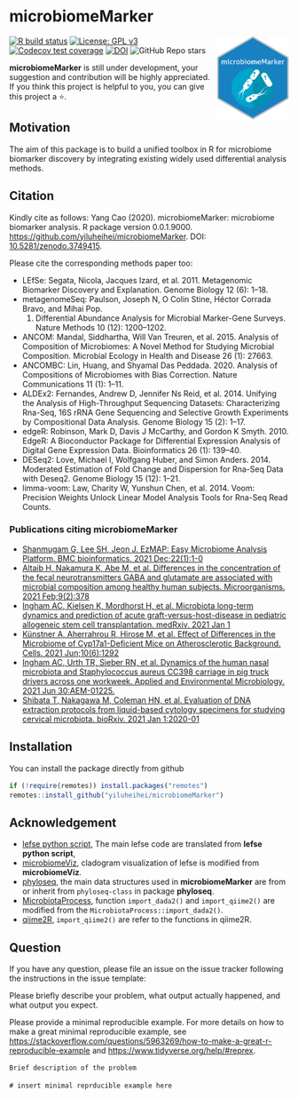 
<!-- README.md is generated from README.Rmd. Please edit that file -->

# microbiomeMarker

<a href='https://github.com/yiluheihei/microbiomeMarker'/><img src='man/figures/microbiomeMarker.png' height="150" align="right" />

<!-- badges: start -->

[![R build
status](https://github.com/yiluheihei/microbiomeMarker/workflows/R-CMD-check-bioc/badge.svg)](https://github.com/yiluheihei/microbiomeMarker/actions)
[![License: GPL
v3](https://img.shields.io/badge/License-GPLv3-blue.svg)](https://github.com/yiluheihei/microbiomeMarker/blob/master/LICENSE.md)
[![Codecov test
coverage](https://codecov.io/gh/yiluheihei/microbiomeMarker/branch/master/graph/badge.svg)](https://codecov.io/gh/yiluheihei/microbiomeMarker?branch=master)
[![DOI](https://zenodo.org/badge/215731961.svg)](https://zenodo.org/badge/latestdoi/215731961)
![GitHub Repo
stars](https://img.shields.io/github/stars/yiluheihei/microbiomeMarker?style=social)
<!-- badges: end -->

**microbiomeMarker** is still under development, your suggestion and
contribution will be highly appreciated. If you think this project is
helpful to you, you can give this project a :star:.

## Motivation

The aim of this package is to build a unified toolbox in R for
microbiome biomarker discovery by integrating existing widely used
differential analysis methods.

## Citation

Kindly cite as follows: Yang Cao (2020). microbiomeMarker: microbiome
biomarker analysis. R package version 0.0.1.9000.
<https://github.com/yiluheihei/microbiomeMarker>. DOI:
[10.5281/zenodo.3749415](https://doi.org/10.5281/zenodo.3749415).

Please cite the corresponding methods paper too:

-   LEfSe: Segata, Nicola, Jacques Izard, et al. 2011. Metagenomic
    Biomarker Discovery and Explanation. Genome Biology 12 (6): 1–18.
-   metagenomeSeq: Paulson, Joseph N, O Colin Stine, Héctor Corrada
    Bravo, and Mihai Pop.
    1.  Differential Abundance Analysis for Microbial Marker-Gene
        Surveys. Nature Methods 10 (12): 1200–1202.
-   ANCOM: Mandal, Siddhartha, Will Van Treuren, et al. 2015. Analysis
    of Composition of Microbiomes: A Novel Method for Studying Microbial
    Composition. Microbial Ecology in Health and Disease 26 (1): 27663.
-   ANCOMBC: Lin, Huang, and Shyamal Das Peddada. 2020. Analysis of
    Compositions of Microbiomes with Bias Correction. Nature
    Communications 11 (1): 1–11.
-   ALDEx2: Fernandes, Andrew D, Jennifer Ns Reid, et al. 2014. Unifying
    the Analysis of High-Throughput Sequencing Datasets: Characterizing
    Rna-Seq, 16S rRNA Gene Sequencing and Selective Growth Experiments
    by Compositional Data Analysis. Genome Biology 15 (2): 1–17.
-   edgeR: Robinson, Mark D, Davis J McCarthy, and Gordon K Smyth. 2010.
    EdgeR: A Bioconductor Package for Differential Expression Analysis
    of Digital Gene Expression Data. Bioinformatics 26 (1): 139–40.
-   DESeq2: Love, Michael I, Wolfgang Huber, and Simon Anders. 2014.
    Moderated Estimation of Fold Change and Dispersion for Rna-Seq Data
    with Deseq2. Genome Biology 15 (12): 1–21.
-   limma-voom: Law, Charity W, Yunshun Chen, et al. 2014. Voom:
    Precision Weights Unlock Linear Model Analysis Tools for Rna-Seq
    Read Counts.

### Publications citing microbiomeMarker

-   [Shanmugam G, Lee SH, Jeon J. EzMAP: Easy Microbiome Analysis
    Platform. BMC bioinformatics. 2021
    Dec;22(1):1-0](https://doi.org/10.1186/s12859-021-04106-7)
-   [Altaib H, Nakamura K, Abe M, et al. Differences in the
    concentration of the fecal neurotransmitters GABA and glutamate are
    associated with microbial composition among healthy human subjects.
    Microorganisms. 2021
    Feb;9(2):378](https://doi.org/10.3390/microorganisms9020378)
-   [Ingham AC, Kielsen K, Mordhorst H, et al. Microbiota long-term
    dynamics and prediction of acute graft-versus-host-disease in
    pediatric allogeneic stem cell transplantation. medRxiv. 2021 Jan
    1](https://doi.org/10.1101/2021.02.19.21252040)
-   [Künstner A, Aherrahrou R, Hirose M, et al. Effect of Differences in
    the Microbiome of Cyp17a1-Deficient Mice on Atherosclerotic
    Background. Cells. 2021
    Jun;10(6):1292](https://doi.org/10.3390/cells10061292)
-   [Ingham AC, Urth TR, Sieber RN, et al. Dynamics of the human nasal
    microbiota and Staphylococcus aureus CC398 carriage in pig truck
    drivers across one workweek. Applied and Environmental Microbiology.
    2021 Jun 30:AEM-01225.](https://doi.org/10.1128/AEM.01225-21)
-   [Shibata T, Nakagawa M, Coleman HN, et al. Evaluation of DNA
    extraction protocols from liquid-based cytology specimens for
    studying cervical microbiota. bioRxiv. 2021 Jan
    1:2020-01](https://doi.org/10.1101/2020.01.27.921619)

## Installation

You can install the package directly from github

``` r
if (!require(remotes)) install.packages("remotes")
remotes::install_github("yiluheihei/microbiomeMarker")
```

## Acknowledgement

-   [lefse python
    script](https://bitbucket.org/biobakery/biobakery/wiki/lefse), The
    main lefse code are translated from **lefse python script**,
-   [microbiomeViz](https://github.com/lch14forever/microbiomeViz),
    cladogram visualization of lefse is modified from **microbiomeViz**.
-   [phyloseq](https://github.com/joey711/phyloseq), the main data
    structures used in **microbiomeMarker** are from or inherit from
    `phyloseq-class` in package **phyloseq**.
-   [MicrobiotaProcess](https://github.com/YuLab-SMU/MicrobiotaProcess),
    function `import_dada2()` and `import_qiime2()` are modified from
    the `MicrobiotaProcess::import_dada2()`.
-   [qiime2R](https://github.com/jbisanz/qiime2R), `import_qiime2()` are
    refer to the functions in qiime2R.

## Question

If you have any question, please file an issue on the issue tracker
following the instructions in the issue template:

Please briefly describe your problem, what output actually happened, and
what output you expect.

Please provide a minimal reproducible example. For more details on how
to make a great minimal reproducible example, see
<https://stackoverflow.com/questions/5963269/how-to-make-a-great-r-reproducible-example>
and <https://www.tidyverse.org/help/#reprex>.

    Brief description of the problem

    # insert minimal reprducible example here

<!-- Place this tag in your head or just before your close body tag. -->
<script async defer src="https://buttons.github.io/buttons.js"></script>
